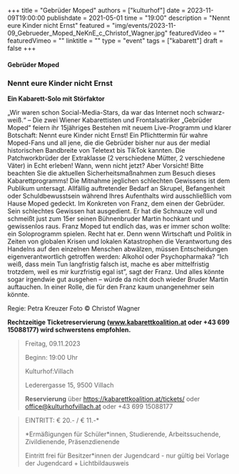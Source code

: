 +++
title = "Gebrüder Moped"
authors = ["kulturhof"]
date = 2023-11-09T19:00:00
publishdate = 2021-05-01
time = "19:00"
description = "Nennt eure Kinder nicht Ernst"
featured = "img/events/2023-11-09_Gebrueder_Moped_NeKnE_c_Christof_Wagner.jpg"
featuredVideo = ""
featuredVimeo = ""
linktitle = ""
type = "event"
tags = ["kabarett"]
draft = false
+++


#### Gebrüder Moped
### Nennt eure Kinder nicht Ernst
**Ein Kabarett-Solo mit Störfaktor**


„Wir waren schon Social-Media-Stars, da war das Internet noch schwarz-weiß.“ – Die zwei Wiener Kabarettisten und Frontalsatiriker „Gebrüder Moped“ feiern ihr 15jähriges Bestehen mit neuem Live-Programm und klarer Botschaft: Nennt eure Kinder nicht Ernst! 
Ein Pflichttermin für wahre Moped-Fans und all jene, die die Gebrüder bisher nur aus der medial historischen Bandbreite von Teletext bis TikTok kannten. Die Patchworkbrüder der Extraklasse (2 verschiedene Mütter, 2 verschiedene Väter) in Echt erleben! Wann, wenn nicht jetzt?
Aber Vorsicht! Bitte beachten Sie die aktuellen Sicherheitsmaßnahmen zum Besuch dieses Kabarettprogramms! Die Mitnahme jeglichen schlechten Gewissens ist dem Publikum untersagt. Allfällig auftretender Bedarf an Skrupel, Befangenheit oder Schuldbewusstsein während Ihres Aufenthalts wird ausschließlich vom Hause Moped gedeckt. Im Konkreten von Franz, dem einen der Gebrüder.
Sein schlechtes Gewissen hat ausgedient. Er hat die Schnauze voll und schmeißt just zum 15er seinen Bühnenbruder Martin hochkant und gewissenlos raus. Franz Moped tut endlich das, was er immer schon wollte: ein Soloprogramm spielen.
Recht hat er. Denn wenn Wirtschaft und Politik in Zeiten von globalen Krisen und lokalen Katastrophen die Verantwortung des Handelns auf den einzelnen Menschen abwälzen, müssen Entscheidungen eigenverantwortlich getroffen werden: Alkohol oder Psychopharmaka?
“Ich weiß, dass mein Tun langfristig falsch ist, mache es aber mittelfristig trotzdem, weil es mir kurzfristig egal ist”, sagt der Franz. Und alles könnte sogar irgendwie gut ausgehen – würde da nicht doch wieder Bruder Martin auftauchen. In einer Rolle, die für den Franz kaum unangenehmer sein könnte.

Regie: Petra Kreuzer
Foto © Christof Wagner

**Rechtzeitige Ticketreservierung (www.kabarettkoalition.at oder +43 699 15088177) wird schwerstens empfohlen.** 

>Freitag, 09.11.2023
>
>Beginn: 19:00 Uhr
>
>Kulturhof:Villach
>
>Lederergasse 15, 9500 Villach
>
>**Reservierung** über https://kabarettkoalition.at/tickets/ oder office@kulturhofvillach.at oder +43 699 15088177


> EINTRITT: € 20.- / € 11.-\* 
> 
> \*Ermäßigungen für Schüler\*innen, Studierende, Arbeitssuchende, Zivildienende, Präsenzdienende
> 
> Eintritt frei für Besitzer\*innen der Jugendcard - nur gültig bei Vorlage der Jugendcard + Lichtbildausweis


